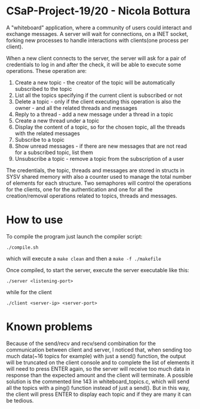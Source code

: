 # CSaP-Project-19/20 - Nicola Bottura 

A "whiteboard" application, where a community of users could interact and exchange messages.
A server will wait for connections, on a INET socket, forking new processes to handle interactions with clients(one process per client).

When a new client connects to the server, the server will ask for a pair of credentials to log in and after the check, it will be able to execute some operations.
These operation are:
  1. Create a new topic - the creator of the topic will be automatically subscribed to the topic
  2. List all the topics specifying if the current client is subscribed or not
  3. Delete a topic - only if the client executing this operation is also the owner - and all the related threads and messages
  4. Reply to a thread - add a new message under a thread in a topic
  5. Create a new thread under a topic
  6. Display the content of a topic, so for the chosen topic, all the threads with the related messages
  7. Subscribe to a topic
  8. Show unread messages - if there are new messages that are not read for a subscribed topic, list them
  9. Unsubscribe a topic - remove a topic from the subscription of a user
 
The credentials, the topic, threads and messages are stored in structs in SYSV shared memory with also a counter used to manage the total number of elements for each structure.
Two semaphores will control the operations for the clients, one for the authentication and one for all the creation/removal operations related to topics, threads and messages.

# How to use
To compile the program just launch the compiler script:
``` 
./compile.sh 
```
which will execute a ```make clean``` and then a  ```make -f ./makefile```

Once compiled, to start the server, execute the server executable like this:
```
./server <listening-port>
```
while for the client
```
./client <server-ip> <server-port>
```

# Known problems
Because of the send/recv and recv/send combination for the communication between client and server, I noticed that, when sending too much data(~16 topics for example) with just a send() function, the output will be truncated on the client console and to complete the list of elements it will need to press ENTER again, so the server will receive too much data in response than the expected amount and the client will terminate.
A possible solution is the commented line 143 in whiteboard_topics.c, which will send all the topics with a ping() function instead of just a send().
But in this way, the client will press ENTER to display each topic and if they are many it can be tedious.
